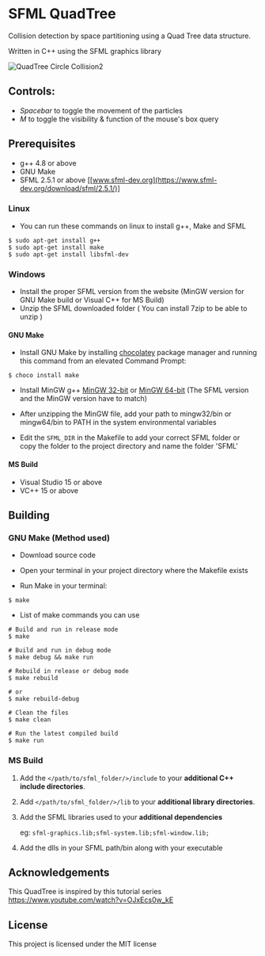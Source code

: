 # SFML QuadTree
Collision detection by space partitioning using a Quad Tree data structure.

Written in C++ using the SFML graphics library

![QuadTree Circle Collision2](https://user-images.githubusercontent.com/117018553/230356184-5a31a253-b3ce-405f-8954-cba2953ef321.gif)

## Controls:
- *Spacebar* to toggle the movement of the particles
- *M* to toggle the visibility & function of the mouse's box query

## Prerequisites
- g++ 4.8 or above
- GNU Make
- SFML 2.5.1 or above [[www.sfml-dev.org](https://www.sfml-dev.org/download/sfml/2.5.1/)]

### Linux
- You can run these commands on linux to install g++, Make and SFML

```
$ sudo apt-get install g++
$ sudo apt-get install make
$ sudo apt-get install libsfml-dev
```

### Windows
- Install the proper SFML version from the website (MinGW version for GNU Make build or Visual C++ for MS Build)
- Unzip the SFML downloaded folder ( You can install 7zip to be able to unzip )

#### GNU Make
- Install GNU Make by installing [chocolatey](https://chocolatey.org/install#individual) package manager  and running this command from an elevated Command Prompt:
```
$ choco install make
```
- Install MinGW g++ [MinGW 32-bit](https://sourceforge.net/projects/mingw-w64/files/Toolchains%20targetting%20Win32/Personal%20Builds/mingw-builds/7.3.0/threads-posix/dwarf/i686-7.3.0-release-posix-dwarf-rt_v5-rev0.7z/download) or [MinGW 64-bit](https://sourceforge.net/projects/mingw-w64/files/Toolchains%20targetting%20Win64/Personal%20Builds/mingw-builds/7.3.0/threads-posix/seh/x86_64-7.3.0-release-posix-seh-rt_v5-rev0.7z/download) (The SFML version and the MinGW version have to match)

- After unzipping the MinGW file, add your path to mingw32/bin or mingw64/bin to PATH in the system environmental variables

- Edit the ```SFML_DIR``` in the Makefile to add your correct SFML folder or copy the folder to the project directory and name the folder 'SFML'

#### MS Build
- Visual Studio 15 or above
- VC++ 15 or above


## Building

### GNU Make (Method used)

- Download source code

- Open your terminal in your project directory where the Makefile exists

- Run Make in your terminal:

```
$ make
```

- List of make commands you can use
```
# Build and run in release mode
$ make

# Build and run in debug mode
$ make debug && make run

# Rebuild in release or debug mode
$ make rebuild

# or 
$ make rebuild-debug

# Clean the files
$ make clean

# Run the latest compiled build
$ make run
```

### MS Build

1. Add the `</path/to/sfml_folder/>/include` to your **additional C++ include directories**.
2. Add `</path/to/sfml_folder/>/lib` to your **additional library directories**.
3. Add the SFML libraries used to your **additional dependencies**

   eg:
   ``
   sfml-graphics.lib;sfml-system.lib;sfml-window.lib;
   ``

4. Add the dlls in your SFML path/bin along with your executable

## Acknowledgements

This QuadTree is inspired by this tutorial series https://www.youtube.com/watch?v=OJxEcs0w_kE

## License

This project is licensed under the MIT license
